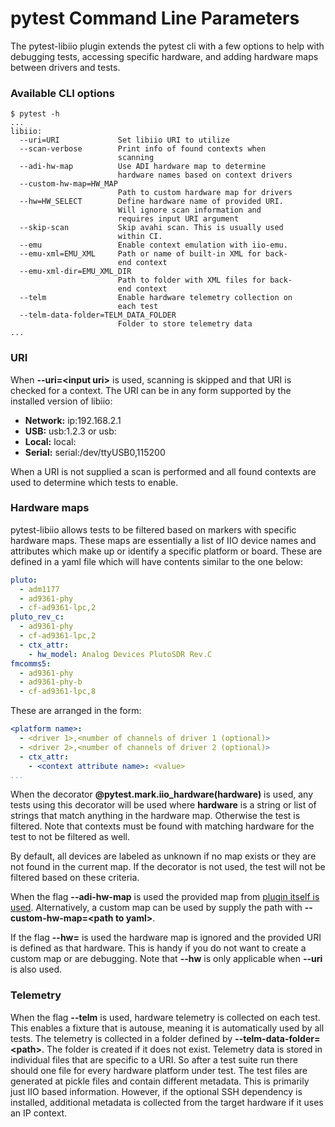 # pytest Command Line Parameters

The pytest-libiio plugin extends the pytest cli with a few options to help with debugging tests, accessing specific hardware, and adding hardware maps between drivers and tests.


### Available CLI options

```
$ pytest -h
...
libiio:
  --uri=URI             Set libiio URI to utilize
  --scan-verbose        Print info of found contexts when
                        scanning
  --adi-hw-map          Use ADI hardware map to determine
                        hardware names based on context drivers
  --custom-hw-map=HW_MAP
                        Path to custom hardware map for drivers
  --hw=HW_SELECT        Define hardware name of provided URI.
                        Will ignore scan information and
                        requires input URI argument
  --skip-scan           Skip avahi scan. This is usually used
                        within CI.
  --emu                 Enable context emulation with iio-emu.
  --emu-xml=EMU_XML     Path or name of built-in XML for back-
                        end context
  --emu-xml-dir=EMU_XML_DIR
                        Path to folder with XML files for back-
                        end context
  --telm                Enable hardware telemetry collection on
                        each test
  --telm-data-folder=TELM_DATA_FOLDER
                        Folder to store telemetry data
...
```

### URI

When **--uri=<input uri\>** is used, scanning is skipped and that URI is checked for a context. The URI can be in any form supported by the installed version of libiio:

- **Network:** ip:192.168.2.1
- **USB:** usb:1.2.3 or usb:
- **Local:** local:
- **Serial:** serial:/dev/ttyUSB0,115200

When a URI is not supplied a scan is performed and all found contexts are used to determine which tests to enable.

### Hardware maps

pytest-libiio allows tests to be filtered based on markers with specific hardware maps. These maps are essentially a list of IIO device names and attributes which make up or identify a specific platform or board. These are defined in a yaml file which will have contents similar to the one below:

``` yaml
pluto:
  - adm1177
  - ad9361-phy
  - cf-ad9361-lpc,2
pluto_rev_c:
  - ad9361-phy
  - cf-ad9361-lpc,2
  - ctx_attr:
    - hw_model: Analog Devices PlutoSDR Rev.C
fmcomms5:
  - ad9361-phy
  - ad9361-phy-b
  - cf-ad9361-lpc,8
```

These are arranged in the form:
``` yaml
<platform name>:
  - <driver 1>,<number of channels of driver 1 (optional)>
  - <driver 2>,<number of channels of driver 2 (optional)>
  - ctx_attr:
    - <context attribute name>: <value>
...
```

When the decorator **@pytest.mark.iio_hardware(hardware)** is used, any tests using this decorator will be used where **hardware** is a string or list of strings that match anything in the hardware map. Otherwise the test is filtered. Note that contexts must be found with matching hardware for the test to not be filtered as well.

By default, all devices are labeled as unknown if no map exists or they are not found in the current map. If the decorator is not used, the test will not be filtered based on these criteria.

When the flag **--adi-hw-map** is used the provided map from [plugin itself is used](https://github.com/tfcollins/pytest-libiio/blob/master/pytest_libiio/resources/adi_hardware_map.yml). Alternatively, a custom map can be used by supply the path with **--custom-hw-map=<path to yaml\>**.

If the flag **--hw=<hardware name>** is used the hardware map is ignored and the provided URI is defined as that hardware. This is handy if you do not want to create a custom map or are debugging. Note that **--hw** is only applicable when **--uri** is also used.

### Telemetry

When the flag **--telm** is used, hardware telemetry is collected on each test. This enables a fixture that is autouse, meaning it is automatically used by all tests. The telemetry is collected in a folder defined by **--telm-data-folder=<path\>**. The folder is created if it does not exist. Telemetry data is stored in individual files that are specific to a URI. So after a test suite run there should one file for every hardware platform under test. The test files are generated at pickle files and contain different metadata. This is primarily just IIO based information. However, if the optional SSH dependency is installed, additional metadata is collected from the target hardware if it uses an IP context.
